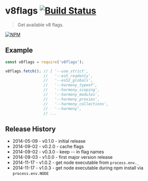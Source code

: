 # v8flags  [![Build Status](https://secure.travis-ci.org/tkellen/node-v8flags.png)](http://travis-ci.org/tkellen/node-v8flags)
> Get available v8 flags.

[![NPM](https://nodei.co/npm/v8flags.png)](https://nodei.co/npm/v8flags/)

## Example
```js
const v8flags = require('v8flags');

v8flags.fetch(); // [ '--use_strict',
                 //   '--es5_readonly',
                 //   '--es52_globals',
                 //   '--harmony_typeof',
                 //   '--harmony_scoping',
                 //   '--harmony_modules',
                 //   '--harmony_proxies',
                 //   '--harmony_collections',
                 //   '--harmony',
                 // ...
```

## Release History

* 2014-05-09 - v0.1.0 - initial release
* 2014-09-02 - v0.2.0 - cache flags
* 2014-09-02 - v0.3.0 - keep -- in flag names
* 2014-09-03 - v1.0.0 - first major version release
* 2014-11-17 - v1.0.2 - get node executable from `process.env._`
* 2014-11-17 - v1.0.3 - get node executable during npm install via `process.env.NODE`
